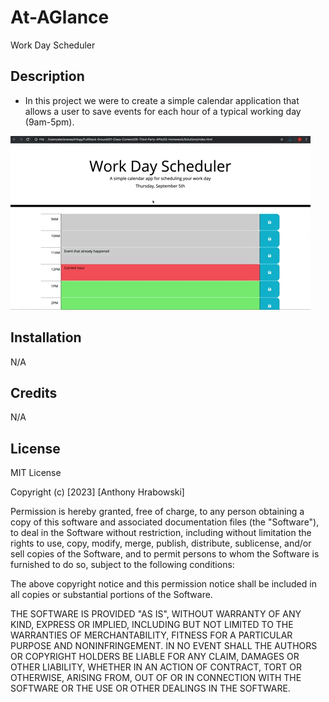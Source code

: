 # At-AGlance
Work Day Scheduler

## Description

- In this project we were to create a simple calendar application that allows a user to save events for each hour of a typical working day (9am-5pm).


![Alt text](05-third-party-apis-homework-demo.gif)

## Installation
N/A

## Credits
N/A

## License
MIT License

Copyright (c) [2023] [Anthony Hrabowski]

Permission is hereby granted, free of charge, to any person obtaining a copy
of this software and associated documentation files (the "Software"), to deal
in the Software without restriction, including without limitation the rights
to use, copy, modify, merge, publish, distribute, sublicense, and/or sell
copies of the Software, and to permit persons to whom the Software is
furnished to do so, subject to the following conditions:

The above copyright notice and this permission notice shall be included in all
copies or substantial portions of the Software.

THE SOFTWARE IS PROVIDED "AS IS", WITHOUT WARRANTY OF ANY KIND, EXPRESS OR
IMPLIED, INCLUDING BUT NOT LIMITED TO THE WARRANTIES OF MERCHANTABILITY,
FITNESS FOR A PARTICULAR PURPOSE AND NONINFRINGEMENT. IN NO EVENT SHALL THE
AUTHORS OR COPYRIGHT HOLDERS BE LIABLE FOR ANY CLAIM, DAMAGES OR OTHER
LIABILITY, WHETHER IN AN ACTION OF CONTRACT, TORT OR OTHERWISE, ARISING FROM,
OUT OF OR IN CONNECTION WITH THE SOFTWARE OR THE USE OR OTHER DEALINGS IN THE
SOFTWARE.
